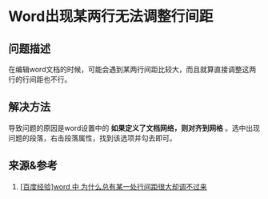# Word出现某两行无法调整行间距

## 问题描述

在编辑word文档的时候，可能会遇到某两行间距比较大，而且就算直接调整这两行的行间距也不行。  


## 解决方法

导致问题的原因是word设置中的 **如果定义了文档网络，则对齐到网格** 。选中出现问题的段落，右击段落属性，找到该选项并勾去即可。  

## 来源&参考

1. [[百度经验]word 中 为什么总有某一处行间距很大却调不过来](https://zhidao.baidu.com/question/433175332.html)